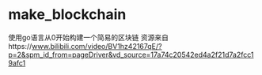 # make_blockchain
使用go语言从0开始构建一个简易的区块链
资源来自https://www.bilibili.com/video/BV1hz42167qE/?p=2&spm_id_from=pageDriver&vd_source=17a74c20542ed4a2f21d7a2fcc19afc1
